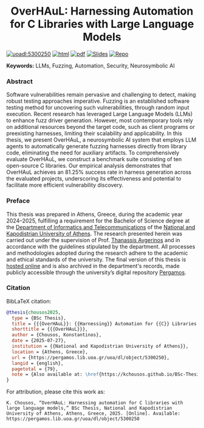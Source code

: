 <h1 align="center">OverHAuL: Harnessing Automation for C Libraries with Large Language Models</h1>
<p>
<a href="https://pergamos.lib.uoa.gr/uoa/dl/object/5300250"><img src="https://img.shields.io/badge/uoadl-5300250-blue" alt="uoadl:5300250" /></a>
<a href="https://kchousos.github.io/BSc-Thesis/"><img src="https://img.shields.io/badge/HTML-View_the_html_manuscript-green" alt="html" /></a>
<a href="https://kchousos.github.io/BSc-Thesis/thesis.pdf"><img src="https://img.shields.io/badge/PDF-View_the_pdf_manuscript-red" alt="pdf" /></a>
<a href="https://kchousos.github.io/overhaul-presentation/"><img alt="Slides" src="https://img.shields.io/badge/Slides-Defense_presentation-orange"/></a>
<a href="https://github.com/kchousos/OverHAuL"><img alt="Repo" src="https://img.shields.io/badge/Repo-Implementation-purple?logo=github"/></a>
</p>

**Keywords:** LLMs, Fuzzing, Automation, Security, Neurosymbolic AI

### Abstract

Software vulnerabilities remain pervasive and challenging to detect, making robust testing approaches imperative. Fuzzing is an established software testing method for uncovering such vulnerabilities, through random input execution. Recent research has leveraged Large Language Models (LLMs) to enhance fuzz driver generation. However, most contemporary tools rely on additional resources beyond the target code, such as client programs or preexisting harnesses, limiting their scalability and applicability. In this thesis, we present OverHAuL, a neurosymbolic AI system that employs LLM agents to automatically generate fuzzing harnesses directly from library code, eliminating the need for auxiliary artifacts. To comprehensively evaluate OverHAuL, we construct a benchmark suite consisting of ten open-source C libraries. Our empirical analysis demonstrates that OverHAuL achieves an 81.25% success rate in harness generation across the evaluated projects, underscoring its effectiveness and potential to facilitate more efficient vulnerability discovery.

### Preface

This thesis was prepared in Athens, Greece, during the academic year 2024–2025, fulfilling a requirement for the Bachelor of Science degree at the [Department of Informatics and Telecommunications](https://www.di.uoa.gr/en) of the [National and Kapodistrian University of Athens](https://en.uoa.gr/). The research presented herein was carried out under the supervision of Prof. [Thanassis Avgerinos](https://cgi.di.uoa.gr/~thanassis/) and in accordance with the guidelines stipulated by the department. All processes and methodologies adopted during the research adhere to the academic and ethical standards of the university. The final version of this thesis is [hosted online](https://kchousos.github.io/BSc-Thesis/) and is also archived in the department's records, made publicly accessible through the university’s digital repository [Pergamos](https://pergamos.lib.uoa.gr/uoa/dl/object/5300250).

### Citation

 BibLaTeX citation:

```bibtex
@thesis{chousos2025,
  type = {BSc Thesis},
  title = {{{OverHAuL}}: {{Harnessing}} Automation for {{C}} Libraries with Large Language Models},
  shorttitle = {{{OverHAuL}}},
  author = {Chousos, Konstantinos},
  date = {2025-07-27},
  institution = {{National and Kapodistrian University of Athens}},
  location = {Athens, Greece},
  url = {https://pergamos.lib.uoa.gr/uoa/dl/object/5300250},
  langid = {english},
  pagetotal = {79},
  note = {Also available at: \href{https://kchousos.github.io/BSc-Thesis/}{https://kchousos.github.io/BSc-Thesis/}}
}
```

 For attribution, please cite this work as:
 
 ```
K. Chousos, “OverHAuL: Harnessing automation for C libraries with large language models,” BSc Thesis, National and Kapodistrian University of Athens, Athens, Greece, 2025. [Online]. Available: https://pergamos.lib.uoa.gr/uoa/dl/object/5300250
 ```
